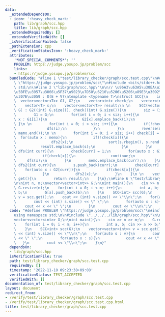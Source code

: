 ```yaml
---
data:
  _extendedDependsOn:
  - icon: ':heavy_check_mark:'
    path: lib/graph/scc.hpp
    title: lib/graph/scc.hpp
  _extendedRequiredBy: []
  _extendedVerifiedWith: []
  _isVerificationFailed: false
  _pathExtension: cpp
  _verificationStatusIcon: ':heavy_check_mark:'
  attributes:
    '*NOT_SPECIAL_COMMENTS*': ''
    PROBLEM: https://judge.yosupo.jp/problem/scc
    links:
    - https://judge.yosupo.jp/problem/scc
  bundledCode: "#line 1 \"test/library_checker/graph/scc.test.cpp\"\n#define PROBLEM\
    \ \"https://judge.yosupo.jp/problem/scc\"\n#include <bits/stdc++.h>\nusing namespace\
    \ std;\n\n#line 2 \"lib/graph/scc.hpp\"\n\n// \u96A3\u63A5\u30EA\u30B9\u30C8\u306B\
    \u5BFE\u3057\u3066\u5F37\u9023\u7D50\u6210\u5206\u5206\u89E3\u3092\u884C\u3044\
    \u307E\u3059 : O(E + V)\ntemplate <typename T>\nstruct SCC{\n    int siz;\n  \
    \  vector<vector<T>> G1, G2;\n    vector<int> check;\n    vector<int> memo;\n\
    \    vector<T> s;\n    vector<vector<T>> result;\n \n    SCC(vector<vector<T>>\
    \ G) : G2((int) G.size()), check((int) G.size()){\n        siz = (int) G.size();\n\
    \        G1 = G;\n        for(int i = 0; i < siz; i++){\n            for(auto\
    \ x : G1[i]){\n                G2[x].emplace_back(i);\n            }\n       \
    \ }\n \n        for(int i = 0; i < siz; i++){\n            if(!check[i]){\n  \
    \              dfs(i);\n            }\n        }\n        reverse(memo.begin(),\
    \ memo.end());\n \n        for(int i = 0; i < siz; i++) check[i] = 0;\n      \
    \  for(auto x : memo){\n            if(!check[x]){\n                s = {};\n\
    \                dfs2(x);\n                sort(s.rbegin(), s.rend());\n     \
    \           result.emplace_back(s);\n            }\n        }\n    }\n \n    void\
    \ dfs(int curr){\n        check[curr] = 1;\n        for(auto x : G1[curr]){\n\
    \            if(check[x]){\n                continue;\n            }\n       \
    \     dfs(x);\n        }\n        memo.emplace_back(curr);\n    }\n \n    void\
    \ dfs2(int curr){\n        s.push_back(curr);\n        check[curr] = 1;\n    \
    \    for(auto x : G2[curr]){\n            if(check[x]){\n                continue;\n\
    \            }\n            dfs2(x);\n        }\n    }\n \n    vector<vector<T>>\
    \ get(){\n        return result;\n    }\n};\n#line 6 \"test/library_checker/graph/scc.test.cpp\"\
    \n\nint n, m;\nvector<vector<int>> G;\n\nint main(){\n    cin >> n >> m;\n   \
    \ G.resize(n);\n    for(int i = 0; i < m; i++){\n        int a, b; cin >> a >>\
    \ b;\n        G[a].push_back(b);\n    }\n    SCC<int> scc(G);\n    vector<vector<int>>\
    \ v = scc.get();\n    cout << (int) v.size() << \"\\n\";\n    for(auto s : v){\n\
    \        cout << (int) s.size() << \" \";\n        for(auto x : s){\n        \
    \    cout << x << \" \";\n        }\n        cout << \"\\n\";\n    }\n}\n"
  code: "#define PROBLEM \"https://judge.yosupo.jp/problem/scc\"\n#include <bits/stdc++.h>\n\
    using namespace std;\n\n#include \"../../../lib/graph/scc.hpp\"\n\nint n, m;\n\
    vector<vector<int>> G;\n\nint main(){\n    cin >> n >> m;\n    G.resize(n);\n\
    \    for(int i = 0; i < m; i++){\n        int a, b; cin >> a >> b;\n        G[a].push_back(b);\n\
    \    }\n    SCC<int> scc(G);\n    vector<vector<int>> v = scc.get();\n    cout\
    \ << (int) v.size() << \"\\n\";\n    for(auto s : v){\n        cout << (int) s.size()\
    \ << \" \";\n        for(auto x : s){\n            cout << x << \" \";\n     \
    \   }\n        cout << \"\\n\";\n    }\n}"
  dependsOn:
  - lib/graph/scc.hpp
  isVerificationFile: true
  path: test/library_checker/graph/scc.test.cpp
  requiredBy: []
  timestamp: '2022-11-10 09:23:38+09:00'
  verificationStatus: TEST_ACCEPTED
  verifiedWith: []
documentation_of: test/library_checker/graph/scc.test.cpp
layout: document
redirect_from:
- /verify/test/library_checker/graph/scc.test.cpp
- /verify/test/library_checker/graph/scc.test.cpp.html
title: test/library_checker/graph/scc.test.cpp
---
```

